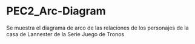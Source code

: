 # PEC2_Arc-Diagram
Se muestra el diagrama de arco de las relaciones de los personajes de la casa de Lannester de la Serie Juego de Tronos
